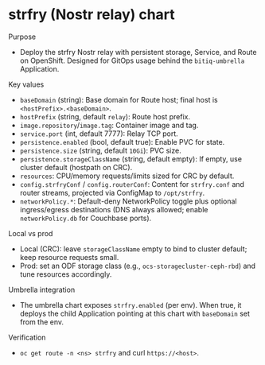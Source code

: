 # strfry (Nostr relay) chart

Purpose
- Deploy the strfry Nostr relay with persistent storage, Service, and Route on OpenShift. Designed for GitOps usage behind the `bitiq-umbrella` Application.

Key values
- `baseDomain` (string): Base domain for Route host; final host is `<hostPrefix>.<baseDomain>`.
- `hostPrefix` (string, default `relay`): Route host prefix.
- `image.repository`/`image.tag`: Container image and tag.
- `service.port` (int, default 7777): Relay TCP port.
- `persistence.enabled` (bool, default true): Enable PVC for state.
- `persistence.size` (string, default `10Gi`): PVC size.
- `persistence.storageClassName` (string, default empty): If empty, use cluster default (hostpath on CRC).
- `resources`: CPU/memory requests/limits sized for CRC by default.
- `config.strfryConf` / `config.routerConf`: Content for `strfry.conf` and router streams, projected via ConfigMap to `/opt/strfry`.
- `networkPolicy.*`: Default-deny NetworkPolicy toggle plus optional ingress/egress destinations (DNS always allowed; enable `networkPolicy.db` for Couchbase ports).

Local vs prod
- Local (CRC): leave `storageClassName` empty to bind to cluster default; keep resource requests small.
- Prod: set an ODF storage class (e.g., `ocs-storagecluster-ceph-rbd`) and tune resources accordingly.

Umbrella integration
- The umbrella chart exposes `strfry.enabled` (per env). When true, it deploys the child Application pointing at this chart with `baseDomain` set from the env.

Verification
- `oc get route -n <ns> strfry` and curl `https://<host>`.
